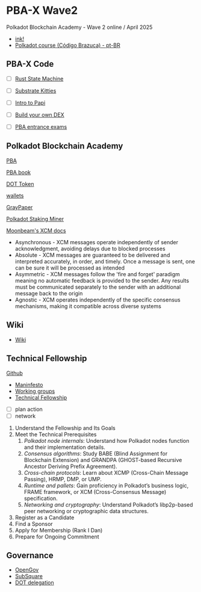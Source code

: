 # PBA-X Wave2

Polkadot Blockchain Academy - Wave 2 online / April 2025

- [ink!](./ink/README.md)
- [Polkadot course (Código Brazuca) - pt-BR](./courses/README.md)

## PBA-X Code

- [ ] [Rust State Machine](https://dotcodeschool.com/courses/rust-state-machine)

- [ ] [Substrate Kitties](https://dotcodeschool.com/courses/substrate-kitties)

- [ ] [Intro to Papi](https://dotcodeschool.com/courses/intro-to-papi)

- [ ] [Build your own DEX](https://dotcodeschool.com/courses/build-your-own-dex)

- [ ] [PBA entrance exams](https://github.com/Polkadot-Blockchain-Academy/pba-qualifier-exam)

## Polkadot Blockchain Academy

[PBA](https://github.com/Polkadot-Blockchain-Academy)

[PBA book](https://github.com/Polkadot-Blockchain-Academy/pba-book)

[DOT Token](https://polkadot.com/get-started/dot-token/)

[wallets](https://polkadot.com/get-started/wallets/)

[GrayPaper](https://graypaper.com/)

[Polkadot Staking Miner](https://github.com/paritytech/polkadot-staking-miner/tree/main)

[Moonbeam's XCM docs](https://docs.moonbeam.network/builders/interoperability/xcm/overview/)

- Asynchronous - XCM messages operate independently of sender acknowledgment, avoiding delays due to blocked processes
- Absolute - XCM messages are guaranteed to be delivered and interpreted accurately, in order, and timely. Once a message is sent, one can be sure it will be processed as intended
- Asymmetric - XCM messages follow the 'fire and forget' paradigm meaning no automatic feedback is provided to the sender. Any results must be communicated separately to the sender with an additional message back to the origin
- Agnostic - XCM operates independently of the specific consensus mechanisms, making it compatible across diverse systems

## Wiki

- [Wiki](https://wiki.polkadot.network/general/web3-and-polkadot/)

## Technical Fellowship

[Github](https://github.com/polkadot-fellows)

- [Maninfesto](https://github.com/polkadot-fellows/manifesto/blob/main/manifesto.pdf)
- [Working groups](https://github.com/polkadot-fellows/working-groups)
- [Technical Fellowship](https://wiki.polkadot.network/learn/learn-polkadot-technical-fellowship/)
- [ ] plan action
- [ ] network

1. Understand the Fellowship and Its Goals
2. Meet the Technical Prerequisites
   1. _Polkadot node internals_: Understand how Polkadot nodes function and their implementation details.
   2. _Consensus algorithms_: Study BABE (Blind Assignment for Blockchain Extension) and GRANDPA (GHOST-based Recursive Ancestor Deriving Prefix Agreement).
   3. _Cross-chain protocols_: Learn about XCMP (Cross-Chain Message Passing), HRMP, DMP, or UMP.
   4. _Runtime and pallets_: Gain proficiency in Polkadot’s business logic, FRAME framework, or XCM (Cross-Consensus Message) specification.
   5. _Networking and cryptography_: Understand Polkadot’s libp2p-based peer networking or cryptographic data structures.
3. Register as a Candidate
4. Find a Sponsor
5. Apply for Membership (Rank I Dan)
6. Prepare for Ongoing Commitment

## Governance

- [OpenGov](https://polkadot.polkassembly.io/opengov)
- [SubSquare](https://polkadot.subsquare.io/)
- [DOT delegation](https://polkadot.polkassembly.io/delegation)
